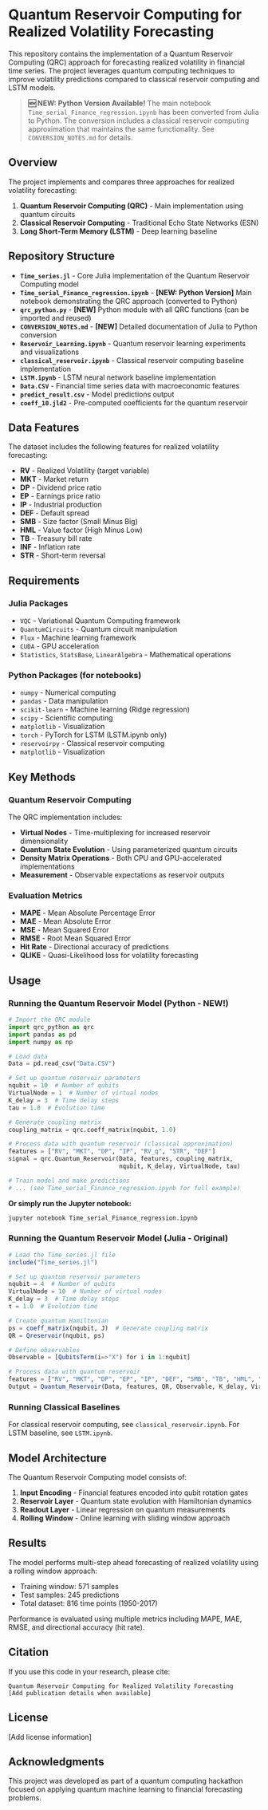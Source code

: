 # Quantum Reservoir Computing for Realized Volatility Forecasting

This repository contains the implementation of a Quantum Reservoir Computing (QRC) approach for forecasting realized volatility in financial time series. The project leverages quantum computing techniques to improve volatility predictions compared to classical reservoir computing and LSTM models.

> **🆕 NEW: Python Version Available!** The main notebook `Time_serial_Finance_regression.ipynb` has been converted from Julia to Python. The conversion includes a classical reservoir computing approximation that maintains the same functionality. See `CONVERSION_NOTES.md` for details.

## Overview

The project implements and compares three approaches for realized volatility forecasting:
1. **Quantum Reservoir Computing (QRC)** - Main implementation using quantum circuits
2. **Classical Reservoir Computing** - Traditional Echo State Networks (ESN)
3. **Long Short-Term Memory (LSTM)** - Deep learning baseline

## Repository Structure

- **`Time_series.jl`** - Core Julia implementation of the Quantum Reservoir Computing model
- **`Time_serial_Finance_regression.ipynb`** - **[NEW: Python Version]** Main notebook demonstrating the QRC approach (converted to Python)
- **`qrc_python.py`** - **[NEW]** Python module with all QRC functions (can be imported and reused)
- **`CONVERSION_NOTES.md`** - **[NEW]** Detailed documentation of Julia to Python conversion
- **`Reservoir_Learning.ipynb`** - Quantum reservoir learning experiments and visualizations
- **`classical_reservoir.ipynb`** - Classical reservoir computing baseline implementation
- **`LSTM.ipynb`** - LSTM neural network baseline implementation
- **`Data.CSV`** - Financial time series data with macroeconomic features
- **`predict_result.csv`** - Model predictions output
- **`coeff_10.jld2`** - Pre-computed coefficients for the quantum reservoir

## Data Features

The dataset includes the following features for realized volatility forecasting:
- **RV** - Realized Volatility (target variable)
- **MKT** - Market return
- **DP** - Dividend price ratio
- **EP** - Earnings price ratio
- **IP** - Industrial production
- **DEF** - Default spread
- **SMB** - Size factor (Small Minus Big)
- **HML** - Value factor (High Minus Low)
- **TB** - Treasury bill rate
- **INF** - Inflation rate
- **STR** - Short-term reversal

## Requirements

### Julia Packages
- `VQC` - Variational Quantum Computing framework
- `QuantumCircuits` - Quantum circuit manipulation
- `Flux` - Machine learning framework
- `CUDA` - GPU acceleration
- `Statistics`, `StatsBase`, `LinearAlgebra` - Mathematical operations

### Python Packages (for notebooks)
- `numpy` - Numerical computing
- `pandas` - Data manipulation
- `scikit-learn` - Machine learning (Ridge regression)
- `scipy` - Scientific computing
- `matplotlib` - Visualization
- `torch` - PyTorch for LSTM (LSTM.ipynb only)
- `reservoirpy` - Classical reservoir computing
- `matplotlib` - Visualization

## Key Methods

### Quantum Reservoir Computing
The QRC implementation includes:
- **Virtual Nodes** - Time-multiplexing for increased reservoir dimensionality
- **Quantum State Evolution** - Using parameterized quantum circuits
- **Density Matrix Operations** - Both CPU and GPU-accelerated implementations
- **Measurement** - Observable expectations as reservoir outputs

### Evaluation Metrics
- **MAPE** - Mean Absolute Percentage Error
- **MAE** - Mean Absolute Error
- **MSE** - Mean Squared Error
- **RMSE** - Root Mean Squared Error
- **Hit Rate** - Directional accuracy of predictions
- **QLIKE** - Quasi-Likelihood loss for volatility forecasting

## Usage

### Running the Quantum Reservoir Model (Python - NEW!)

```python
# Import the QRC module
import qrc_python as qrc
import pandas as pd
import numpy as np

# Load data
Data = pd.read_csv("Data.CSV")

# Set up quantum reservoir parameters
nqubit = 10  # Number of qubits
VirtualNode = 1  # Number of virtual nodes
K_delay = 3  # Time delay steps
tau = 1.0  # Evolution time

# Generate coupling matrix
coupling_matrix = qrc.coeff_matrix(nqubit, 1.0)

# Process data with quantum reservoir (classical approximation)
features = ["RV", "MKT", "DP", "IP", "RV_q", "STR", "DEF"]
signal = qrc.Quantum_Reservoir(Data, features, coupling_matrix, 
                               nqubit, K_delay, VirtualNode, tau)

# Train model and make predictions
# ... (see Time_serial_Finance_regression.ipynb for full example)
```

**Or simply run the Jupyter notebook:**
```bash
jupyter notebook Time_serial_Finance_regression.ipynb
```

### Running the Quantum Reservoir Model (Julia - Original)

```julia
# Load the Time_series.jl file
include("Time_series.jl")

# Set up quantum reservoir parameters
nqubit = 4  # Number of qubits
VirtualNode = 10  # Number of virtual nodes
K_delay = 3  # Time delay steps
τ = 1.0  # Evolution time

# Create quantum Hamiltonian
ps = coeff_matrix(nqubit, J)  # Generate coupling matrix
QR = Qreservoir(nqubit, ps)

# Define observables
Observable = [QubitsTerm(i=>"X") for i in 1:nqubit]

# Process data with quantum reservoir
features = ["RV", "MKT", "DP", "EP", "IP", "DEF", "SMB", "TB", "HML", "INF", "STR"]
Output = Quantum_Reservoir(Data, features, QR, Observable, K_delay, VirtualNode, τ, nqubit)
```

### Running Classical Baselines

For classical reservoir computing, see `classical_reservoir.ipynb`.
For LSTM baseline, see `LSTM.ipynb`.

## Model Architecture

The Quantum Reservoir Computing model consists of:
1. **Input Encoding** - Financial features encoded into qubit rotation gates
2. **Reservoir Layer** - Quantum state evolution with Hamiltonian dynamics
3. **Readout Layer** - Linear regression on quantum measurements
4. **Rolling Window** - Online learning with sliding window approach

## Results

The model performs multi-step ahead forecasting of realized volatility using a rolling window approach:
- Training window: 571 samples
- Test samples: 245 predictions
- Total dataset: 816 time points (1950-2017)

Performance is evaluated using multiple metrics including MAPE, MAE, RMSE, and directional accuracy (hit rate).

## Citation

If you use this code in your research, please cite:

```
Quantum Reservoir Computing for Realized Volatility Forecasting
[Add publication details when available]
```

## License

[Add license information]

## Acknowledgments

This project was developed as part of a quantum computing hackathon focused on applying quantum machine learning to financial forecasting problems.
